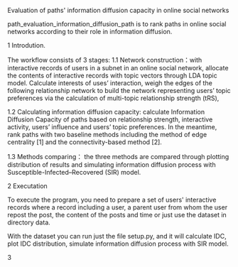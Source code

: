 
Evaluation of paths' information diffusion capacity in online social networks

path_evaluation_information_diffusion_path is to rank paths in online social networks according to their role in information diffusion.

1 Introdution.

The workflow consists of 3 stages:
1.1 Network construction：with interactive records of users in a subnet in an online social network, allocate the contents of interactive records with topic vectors through LDA topic model.  Calculate interests of uses’ interaction, weigh the edges of the following relationship network to build the network representing users’ topic preferences via the calculation of multi-topic relationship strength (tRS), 

1.2 Calculating information diffusion capacity: calculate Information Diffusion Capacity of paths  based on relationship strength, interactive activity, users’ influence and users’ topic preferences. In the meantime, rank paths with two baseline methods including the method of edge centrality [1] and the connectivity-based method [2].

1.3 Methods comparing： the three methods are compared through plotting distribution of results and simulating information diffusion process with Susceptible-Infected–Recovered (SIR) model.


2 Executation

To execute the program, you need to prepare a set of users' interactive records where a record including a user, a parent user from whom the user repost the post, the content of the posts and time or just use the dataset in directory data.

With the dataset you can run just the file setup.py, and it will calculate IDC, plot IDC distribution, simulate information diffusion process with SIR model.


3 
